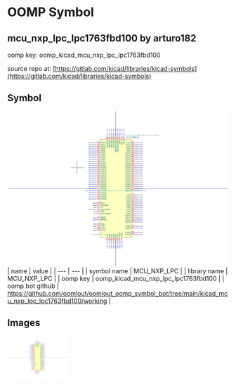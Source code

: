 # OOMP Symbol  
## mcu_nxp_lpc_lpc1763fbd100  by arturo182  
  
oomp key: oomp_kicad_mcu_nxp_lpc_lpc1763fbd100  
  
source repo at: [https://gitlab.com/kicad/libraries/kicad-symbols](https://gitlab.com/kicad/libraries/kicad-symbols)  
## Symbol  
  
[![working.png](working_600.png)](working.png)  
| name | value | 
| --- | --- | 
| symbol name | MCU_NXP_LPC | 
| library name | MCU_NXP_LPC | 
| oomp key | oomp_kicad_mcu_nxp_lpc_lpc1763fbd100 | 
| oomp bot github | https://github.com/oomlout/oomlout_oomp_symbol_bot/tree/main/kicad_mcu_nxp_lpc_lpc1763fbd100/working | 
## Images  
  
[![working.png](working_140.png)](working.png)  
